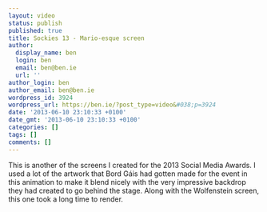 ```yaml
---
layout: video
status: publish
published: true
title: Sockies 13 - Mario-esque screen
author:
  display_name: ben
  login: ben
  email: ben@ben.ie
  url: ''
author_login: ben
author_email: ben@ben.ie
wordpress_id: 3924
wordpress_url: https://ben.ie/?post_type=video&#038;p=3924
date: '2013-06-10 23:10:33 +0100'
date_gmt: '2013-06-10 23:10:33 +0100'
categories: []
tags: []
comments: []
---
```

<p>This is another of the screens I created for the 2013 Social Media Awards. I used a lot of the artwork that Bord Gáis had gotten made for the event in this animation to make it blend nicely with the very impressive backdrop they had created to go behind the stage. Along with the Wolfenstein screen, this one took a long time to render.</p>
